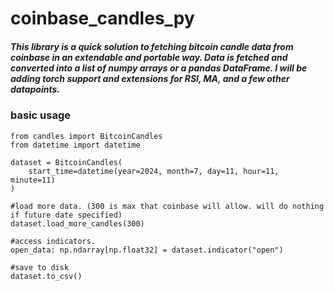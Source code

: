 # coinbase_candles_py
##### This library is a quick solution to fetching bitcoin candle data from coinbase in an extendable and portable way. Data is fetched and converted into a list of numpy arrays or a pandas DataFrame. I will be adding torch support and extensions for RSI, MA, and a few other datapoints.

### basic usage
```
from candles import BitcoinCandles
from datetime import datetime

dataset = BitcoinCandles(
    start_time=datetime(year=2024, month=7, day=11, hour=11, minute=11)
)

#load more data. (300 is max that coinbase will allow. will do nothing if future date specified)
dataset.load_more_candles(300)

#access indicators. 
open_data: np.ndarray[np.float32] = dataset.indicator("open")

#save to disk
dataset.to_csv()
```